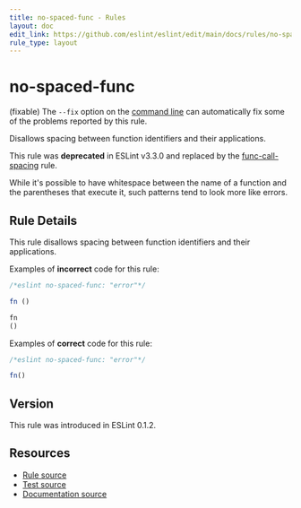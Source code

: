 ```yaml
---
title: no-spaced-func - Rules
layout: doc
edit_link: https://github.com/eslint/eslint/edit/main/docs/rules/no-spaced-func.md
rule_type: layout
---
```

<!-- Note: No pull requests accepted for this file. See README.md in the root directory for details. -->

# no-spaced-func

(fixable) The `--fix` option on the [command line](../user-guide/command-line-interface#fixing-problems) can automatically fix some of the problems reported by this rule.

Disallows spacing between function identifiers and their applications.

This rule was **deprecated** in ESLint v3.3.0 and replaced by the [func-call-spacing](func-call-spacing) rule.

While it's possible to have whitespace between the name of a function and the parentheses that execute it, such patterns tend to look more like errors.

## Rule Details

This rule disallows spacing between function identifiers and their applications.

Examples of **incorrect** code for this rule:

```js
/*eslint no-spaced-func: "error"*/

fn ()

fn
()
```

Examples of **correct** code for this rule:

```js
/*eslint no-spaced-func: "error"*/

fn()
```

## Version

This rule was introduced in ESLint 0.1.2.

## Resources

* [Rule source](https://github.com/eslint/eslint/tree/HEAD/lib/rules/no-spaced-func.js)
* [Test source](https://github.com/eslint/eslint/tree/HEAD/tests/lib/rules/no-spaced-func.js)
* [Documentation source](https://github.com/eslint/eslint/tree/HEAD/docs/rules/no-spaced-func.md)
